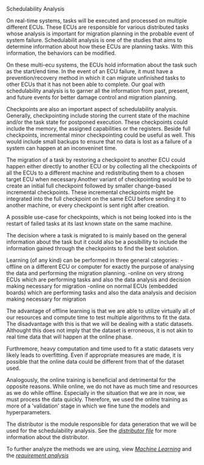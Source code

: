 Schedulability Analysis 

On real-time systems, tasks will be executed and processed on multiple different ECUs. These ECUs are responsible for various distributed tasks whose analysis is important for migration planning in the probable event of system failure. Schedulabilit analysis is one of the studies that aims to determine information about how these ECUs are planning tasks. With this information, the behaviors can be modified. 

On these multi-ecu systems, the ECUs hold information about the task such as the start/end time. In the event of an ECU failure, it must have a prevention/recovery method in which it can migrate unfinished tasks to other ECUs  that it has not been able to complete. Our goal with schedulability analysis is to garner all the information from past, present, and future events for better damage control and migration planning.
	
Checkpoints are also an important aspect of schedulability analysis. Generally, checkpointing include storing the current state of the machine and/or the task state for postponed execution. These checkpoints could include the memory, the assigned capabilities or the registers. Beside full checkpoints, incremental minor checkpointing could be useful as well. This would include small backups to ensure that no data is lost as a failure of a system can happen at an inconveninet time. 

The migration of a task by restoring a checkpoint to another ECU could happen either directly to another ECU or by collecting all the checkpoints of all the ECUs to a different machine and redistributing them to a chosen target ECU when necessary.Another variant of checkpointing would be to create an initial full checkpoint followed by smaller change-based incremental checkpoints. These incremental checkpoints might be integrated into the full checkpoint on the same ECU before sending it to another machine, or every checkpoint is sent right after creation.

A possible use-case for checkpoints, which is not being looked into is the restart of failed tasks at its last known state on the same machine. 

The decision where a task is migrated to is mainly based on the general information about the task but it could also be a posibillity to include the information gained through the checkpoints to find the best solution.

Learning (of any kind) can be performed in three general categories: 
-offline on a different ECU or computer for exactly the purpose of analysing the data and performing the migration planning.
-online on very strong ECUs which are performing tasks and also the data analysis and decision making necessary for migration
-online on normal ECUs (embedded boards) which are performing tasks and also the data analysis and decision making necessary for migration


The advantage of offline learning is that we are able to utilize virtually all of our resources and compute time to test multiple algorithms to fit the data. The disadvantage with this is that we will be dealing with a static datasets. Althought this does not imply that the dataset is erroneous, it is not akin to real time data that will happen at the online phase. 

Furthremore, heavy computation and time used to fit a static datasets very likely leads to overfitting. Even if appropriate measures are made, it is possible that the online data could be different from that of the dataset used. 

Analogously, the online training is beneficial and detrimental for the opposite reasons. While online, we do not have as much time and resources as we do while offline. Especially in the situation that we are in now, we must process the data quickly. Therefore, we used the online training as more of a 'validation' stage in which we fine tune the models and hyperparameters. 

The distributor is the module responsible for data generation that we will be used for the schedulability analysis. See the *[distributor file](/data-generation/distributor)* for more information about the distributor. 

To further analyze the methods we are using, view *[Machine Learning](/machine-learning/machine-learning)* and the *[requirement analysis](/analysis/requirements-analysis)*
